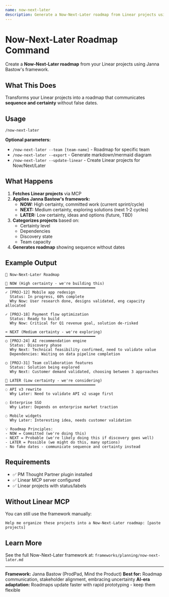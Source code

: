 ```yaml
---
name: now-next-later
description: Generate a Now-Next-Later roadmap from Linear projects using Janna Bastow's framework
---
```


# Now-Next-Later Roadmap Command

Create a **Now-Next-Later roadmap** from your Linear projects using Janna Bastow's framework.

## What This Does

Transforms your Linear projects into a roadmap that communicates **sequence and certainty** without false dates.

## Usage

```
/now-next-later
```

**Optional parameters:**
- `/now-next-later --team [team-name]` - Roadmap for specific team
- `/now-next-later --export` - Generate markdown/mermaid diagram
- `/now-next-later --update-linear` - Create Linear projects for Now/Next/Later

## What Happens

1. **Fetches Linear projects** via MCP
2. **Applies Janna Bastow's framework:**
   - **NOW:** High certainty, committed work (current sprint/cycle)
   - **NEXT:** Medium certainty, exploring solutions (next 1-2 cycles)
   - **LATER:** Low certainty, ideas and options (future, TBD)
3. **Categorizes projects** based on:
   - Certainty level
   - Dependencies
   - Discovery state
   - Team capacity
4. **Generates roadmap** showing sequence without dates

## Example Output

```
📅 Now-Next-Later Roadmap

🎯 NOW (High certainty - we're building this)
━━━━━━━━━━━━━━━━━━━━━━━━━━━━━━━━━━━━━━━━
✓ [PROJ-12] Mobile app redesign
  Status: In progress, 60% complete
  Why Now: User research done, designs validated, eng capacity allocated

✓ [PROJ-18] Payment flow optimization
  Status: Ready to build
  Why Now: Critical for Q1 revenue goal, solution de-risked

➡️ NEXT (Medium certainty - we're exploring)
━━━━━━━━━━━━━━━━━━━━━━━━━━━━━━━━━━━━━━━━
○ [PROJ-24] AI recommendation engine
  Status: Discovery phase
  Why Next: Technical feasibility confirmed, need to validate value
  Dependencies: Waiting on data pipeline completion

○ [PROJ-31] Team collaboration features
  Status: Solution being explored
  Why Next: Customer demand validated, choosing between 3 approaches

🔮 LATER (Low certainty - we're considering)
━━━━━━━━━━━━━━━━━━━━━━━━━━━━━━━━━━━━━━━━
◌ API v3 rewrite
  Why Later: Need to validate API v2 usage first

◌ Enterprise SSO
  Why Later: Depends on enterprise market traction

◌ Mobile widgets
  Why Later: Interesting idea, needs customer validation

💡 Roadmap Principles:
- NOW = Committed (we're doing this)
- NEXT = Probable (we're likely doing this if discovery goes well)
- LATER = Possible (we might do this, many options)
- No fake dates - communicate sequence and certainty instead
```

## Requirements

- ✅ PM Thought Partner plugin installed
- ✅ Linear MCP server configured
- ✅ Linear projects with status/labels

## Without Linear MCP

You can still use the framework manually:

```
Help me organize these projects into a Now-Next-Later roadmap: [paste projects]
```

## Learn More

See the full Now-Next-Later framework at:
`frameworks/planning/now-next-later.md`

---

**Framework:** Janna Bastow (ProdPad, Mind the Product)
**Best for:** Roadmap communication, stakeholder alignment, embracing uncertainty
**AI-era adaptation:** Roadmaps update faster with rapid prototyping - keep them flexible
